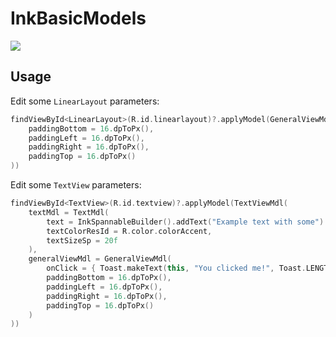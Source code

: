 # InkBasicModels

[![](https://jitpack.io/v/irontec/InkBasicModels.svg)](https://jitpack.io/#irontec/InkBasicModels)

## Usage

Edit some `LinearLayout` parameters:

```kt
findViewById<LinearLayout>(R.id.linearlayout)?.applyModel(GeneralViewMdl(
	paddingBottom = 16.dpToPx(),
	paddingLeft = 16.dpToPx(),
	paddingRight = 16.dpToPx(),
	paddingTop = 16.dpToPx()
))
```

Edit some `TextView` parameters:

```kt
findViewById<TextView>(R.id.textview)?.applyModel(TextViewMdl(
	textMdl = TextMdl(
		text = InkSpannableBuilder().addText("Example text with some").addBlank().addTextBold("bold"),
		textColorResId = R.color.colorAccent,
		textSizeSp = 20f
	),
	generalViewMdl = GeneralViewMdl(
		onClick = { Toast.makeText(this, "You clicked me!", Toast.LENGTH_SHORT).show(); true},
		paddingBottom = 16.dpToPx(),
		paddingLeft = 16.dpToPx(),
		paddingRight = 16.dpToPx(),
		paddingTop = 16.dpToPx()
	)
))
```
